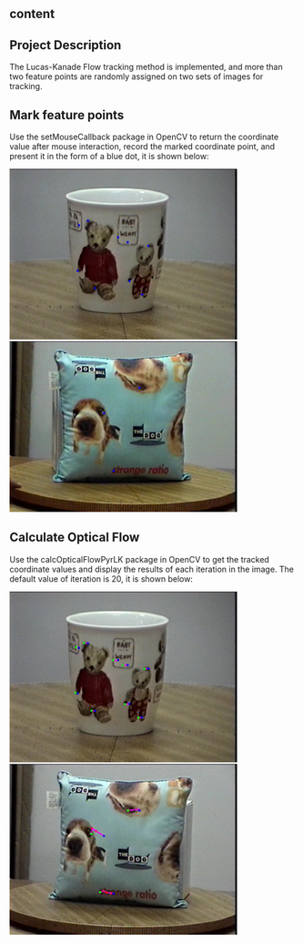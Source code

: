 ## content
## Project Description
The Lucas-Kanade Flow tracking method is implemented, and more than two feature points are randomly assigned on two sets of images for tracking.
## Mark feature points
Use the setMouseCallback package in OpenCV to return the coordinate value after mouse interaction, record the marked coordinate point, and present it in the form of a blue dot, it is shown below:
   <p float="left">
     <img src="data/Cup_bluepoint.jpg" width=400/> <img src="data/Pillow_bluepoint.jpg" width=400/>
   </p>
   
## Calculate Optical Flow
Use the calcOpticalFlowPyrLK package in OpenCV to get the tracked coordinate values and display the results of each iteration in the image. The default value of iteration is 20, it is shown below:
   <p float="left">
     <img src="data/Cup_track.jpg" width=400/> <img src="data/Pillow_track.jpg" width=400/>
   </p>

